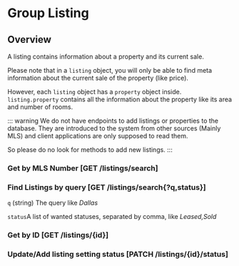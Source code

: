 # Group Listing

## Overview
A listing contains information about a property and its current sale.

Please note that in a `listing` object, you will only be able to find
meta information about the current sale of the property (like price).

However, each `listing` object has a `property` object inside.
`listing.property` contains all the information about the property like its area and number of rooms.

::: warning
  We do not have endpoints to add listings or properties to the database.
  They are introduced to the system from other sources (Mainly MLS) and client applications
  are only supposed to read them.

  So please do no look for methods to add new listings.
:::

### Get by MLS Number [GET /listings/search]
<!-- include(tests/listing/by_mls.md) -->

### Find Listings by query [GET /listings/search{?q,status}]
`q` (string) The query like _Dallas_

`status`A list of wanted statuses, separated by comma, like _Leased,Sold_

<!-- include(tests/listing/by_query.md) -->


### Get by ID [GET /listings/{id}]
<!-- include(tests/listing/getListing.md) -->

### Update/Add listing setting status [PATCH /listings/{id}/status]
<!-- include(tests/listing/updateListingSetting.md) -->
